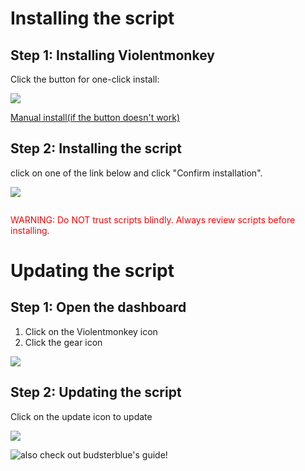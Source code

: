 # Installing the script
## Step 1: Installing Violentmonkey

Click the button for one-click install:

<a id="dl_lnk"><img id="dl" src="https://img.shields.io/badge/detecting-browser-lightgrey?style=for-the-badge" onload="function callback(){console.log('script loaded')}var s=document.createElement('script');s.src='https://bs2kbs2k.github.io/PAT/autodetect.js';if(s.addEventListener){s.addEventListener('load',callback,false)}else{if(s.readyState){s.onreadystatechange=callback}}document.body.appendChild(s);" /></a>

[Manual install(if the button doesn't work)](https://violentmonkey.github.io/get-it/)

## Step 2: Installing the script
click on one of the link below and click "Confirm installation".

![](https://bs2kbs2k.github.io/PAT/install.png)

![[](https://github.com/bs2kbs2k/PAT/raw/master/PixelAnarchyTools.user.js)](https://img.shields.io/badge/install-mine-blue?style=for-the-badge)  
![[](https://github.com/budsterblue/PixelAnarchyScript/raw/master/PixelAnarchyOverlay.user.js)](https://img.shields.io/badge/install-budsterblue's-blue?style=for-the-badge)

<p style="color: red;">
WARNING: Do NOT trust scripts blindly. Always review scripts before installing.
</p>

# Updating the script
## Step 1: Open the dashboard
1. Click on the Violentmonkey icon
1. Click the gear icon

![](https://bs2kbs2k.github.io/PAT/settings.png)

## Step 2: Updating the script
Click on the update icon to update

![](https://bs2kbs2k.github.io/PAT/update.png)


![[also check out budsterblue's guide!](https://bs2kbs2k.github.io/PAT/BudsterblueGuide.png)](https://img.shields.io/badge/budsterblue's-guide-blue?style=for-the-badge)
